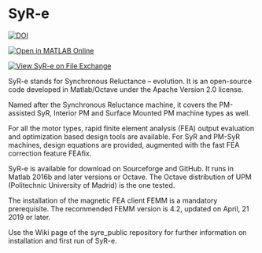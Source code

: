 # SyR-e

[![DOI](https://zenodo.org/badge/DOI/10.5281/zenodo.13944455.svg)](https://doi.org/10.5281/zenodo.13944455)

[![Open in MATLAB Online](https://www.mathworks.com/images/responsive/global/open-in-matlab-online.svg)](https://matlab.mathworks.com/open/github/v1?repo=SyR-e/syre_public)

[![View SyR-e on File Exchange](https://www.mathworks.com/matlabcentral/images/matlab-file-exchange.svg)](https://it.mathworks.com/matlabcentral/fileexchange/158216-syr-e)

SyR-e stands for Synchronous Reluctance – evolution. It is an open-source code developed in Matlab/Octave under the Apache Version 2.0 license.

Named after the Synchronous Reluctance machine, it covers the PM-assisted SyR, Interior PM and Surface Mounted PM machine types as well.

For all the motor types, rapid finite element analysis (FEA) output evaluation and optimization based design tools are available. For SyR and PM-SyR machines, design equations are provided, augmented with the fast FEA correction feature FEAfix.


SyR-e is available for download on Sourceforge and GitHub. It runs in Matlab 2016b and later versions or Octave. The Octave distribution of UPM (Politechnic University of Madrid) is the one tested.

The installation of the magnetic FEA client FEMM is a mandatory prerequisite. The recommended FEMM version is 4.2, updated on April, 21 2019 or later.

Use the Wiki page of the syre_public repository for further information on installation and first run of SyR-e.


